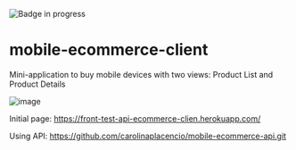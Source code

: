  ![Badge in progress](http://img.shields.io/static/v1?label=STATUS&message=In%20Progress&color=GREEN&style=for-the-badge)
 # mobile-ecommerce-client  
Mini-application to buy mobile devices with two views: Product List and Product Details

![image](https://i.pinimg.com/originals/27/d6/e0/27d6e0f022298f6766d5cf2871327d1e.gif) 

Initial page: https://front-test-api-ecommerce-clien.herokuapp.com/  

Using API: https://github.com/carolinaplacencio/mobile-ecommerce-api.git
